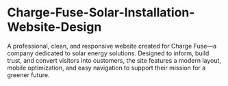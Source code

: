 # Charge-Fuse-Solar-Installation-Website-Design
A professional, clean, and responsive website created for Charge Fuse—a company dedicated to solar energy solutions. Designed to inform, build trust, and convert visitors into customers, the site features a modern layout, mobile optimization, and easy navigation to support their mission for a greener future.
